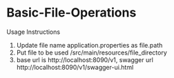 # Basic-File-Operations
Usage Instructions
1. Update file name application.properties as file.path
2. Put file to be used /src/main/resources/file_directory
3. base url is http://localhost:8090/v1, swagger url http://localhost:8090/v1/swagger-ui.html
